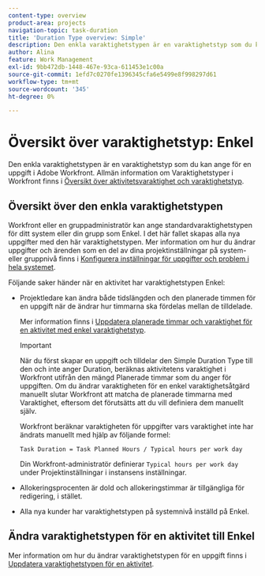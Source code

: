 ```yaml
---
content-type: overview
product-area: projects
navigation-topic: task-duration
title: 'Duration Type overview: Simple'
description: Den enkla varaktighetstypen är en varaktighetstyp som du kan ange för en uppgift i Adobe Workfront. Allmän information om varaktighetstyper i Workfront finns i Översikt över Varaktighet och Varaktighetstyp.
author: Alina
feature: Work Management
exl-id: 9bb472db-1448-467e-93ca-611453e1c00a
source-git-commit: 1efd7c0270fe1396345cfa6e5499e8f998297d61
workflow-type: tm+mt
source-wordcount: '345'
ht-degree: 0%

---
```


# Översikt över varaktighetstyp: Enkel

Den enkla varaktighetstypen är en varaktighetstyp som du kan ange för en uppgift i Adobe Workfront. Allmän information om Varaktighetstyper i Workfront finns i [Översikt över aktivitetsvaraktighet och varaktighetstyp](../../../manage-work/tasks/taskdurtn/task-duration-and-duration-type.md).

## Översikt över den enkla varaktighetstypen

Workfront eller en gruppadministratör kan ange standardvaraktighetstypen för ditt system eller din grupp som Enkel. I det här fallet skapas alla nya uppgifter med den här varaktighetstypen. Mer information om hur du ändrar uppgifter och ärenden som en del av dina projektinställningar på system- eller gruppnivå finns i [Konfigurera inställningar för uppgifter och problem i hela systemet](../../../administration-and-setup/set-up-workfront/configure-system-defaults/set-task-issue-preferences.md).

Följande saker händer när en aktivitet har varaktighetstypen Enkel:

* Projektledare kan ändra både tidslängden och den planerade timmen för en uppgift när de ändrar hur timmarna ska fördelas mellan de tilldelade.

  Mer information finns i [Uppdatera planerade timmar och varaktighet för en aktivitet med enkel varaktighetstyp](../../../manage-work/tasks/taskdurtn/update-planned-hours-duration-for-simple-duration-task.md).

  >[!IMPORTANT]
  >
  >När du först skapar en uppgift och tilldelar den Simple Duration Type till den och inte anger Duration, beräknas aktivitetens varaktighet i Workfront utifrån den mängd Planerade timmar som du anger för uppgiften. Om du ändrar varaktigheten för en enkel varaktighetsåtgärd manuellt slutar Workfront att matcha de planerade timmarna med Varaktighet, eftersom det förutsätts att du vill definiera dem manuellt själv.
  >
  >Workfront beräknar varaktigheten för uppgifter vars varaktighet inte har ändrats manuellt med hjälp av följande formel:
  >
  > `Task Duration = Task Planned Hours / Typical hours per work day`
  >
  >Din Workfront-administratör definierar `Typical hours per work day` under Projektinställningar i instansens inställningar.

* Allokeringsprocenten är dold och allokeringstimmar är tillgängliga för redigering, i stället.
* Alla nya kunder har varaktighetstypen på systemnivå inställd på Enkel.

## Ändra varaktighetstypen för en aktivitet till Enkel

Mer information om hur du ändrar varaktighetstypen för en uppgift finns i [Uppdatera varaktighetstypen för en aktivitet](../../../manage-work/tasks/taskdurtn/update-duration-type-of-task.md).

<!--
<p data-mc-conditions="QuicksilverOrClassic.Draft mode">(NOTE: replaced with new article linked above)</p>
-->

<!--
<ol data-mc-conditions="QuicksilverOrClassic.Draft mode">
<li value="1">Go to a task for which you want to change the Duration Type.</li>
<li value="2"> <p data-mc-conditions="QuicksilverOrClassic.Quicksilver">Click <strong>Task Details</strong> in the left panel, then in the Overview area double click <strong>Duration Type</strong>. </p> </li>
<li value="3"> <p>Select <strong>Simple</strong> from the drop-down menu.</p> </li>
<li value="4">Click <strong>Save</strong> <strong>Changes</strong><strong>.</strong></li>
</ol>
-->

